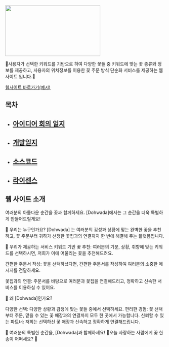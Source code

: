 <img src="https://github.com/donggyunhuh/TeamProject_Flower/blob/main/%EB%A1%9C%EA%B3%A0%20%EC%82%AC%EC%A7%84/%EB%A1%9C%EA%B3%A0%20%EC%98%88%EC%8B%9C.png?raw=true" width="300" height="160"/>

🌼사용자가 선택한 키워드를 기반으로 하여 다양한 꽃들 중 키워드에 맞는 꽃 종류와 정보를 제공하고, 사용자의 위치정보를 이용한 꽃 주문 방식 단순화 서비스를 제공하는 웹 사이트 입니다.🌼

[웹사이트 바로가기(예시)]()

## 목차

- ## [아이디어 회의 일지](https://github.com/donggyunhuh/TeamProject_Flower/tree/main/%EC%95%84%EC%9D%B4%EB%94%94%EC%96%B4%20%EB%B0%8F%20%EA%B0%9C%EB%B0%9C%EC%9D%BC%EC%A7%80/%EC%95%84%EC%9D%B4%EB%94%94%EC%96%B4%20%ED%9A%8C%EC%9D%98%EC%9D%BC%EC%A7%80)
- ## [개발일지](https://github.com/donggyunhuh/TeamProject_Flower/tree/main/%EC%95%84%EC%9D%B4%EB%94%94%EC%96%B4%20%EB%B0%8F%20%EA%B0%9C%EB%B0%9C%EC%9D%BC%EC%A7%80/%EA%B0%9C%EB%B0%9C%EC%9D%BC%EC%A7%80)
- ## [소스코드](https://github.com/donggyunhuh/TeamProjectFlower_Sourcecode.git)
- ## [라이센스](#라이센스)

## 웹 사이트 소개

여러분의 아름다운 순간을 꽃과 함께하세요. [Dohwada]에서는 그 순간을 더욱 특별하게 만들어드릴게요!

🌸 우리는 누구인가요?
[Dohwada] 는 여러분의 감성과 상황에 맞는 완벽한 꽃을 추천하고, 꽃 주문부터 귀하가 선정한 꽃집과의 연결까지 한 번에 해결해 주는 플랫폼입니다.

🌹 우리가 제공하는 서비스
키워드 기반 꽃 추천: 여러분의 기분, 상황, 취향에 맞는 키워드를 선택하시면, 저희가 이에 어울리는 꽃을 추천해드려요.

간편한 주문서 작성: 꽃을 선택하셨다면, 간편한 주문서를 작성하여 여러분의 소중한 메시지를 전달하세요.

꽃집과의 연결: 주문서를 바탕으로 여러분과 꽃집을 연결해드리고, 정확하고 신속한 서비스를 이용하실 수 있어요.

🌻 왜 [Dohwada]인가요?

다양한 선택: 다양한 상황과 감정에 맞는 꽃들 중에서 선택하세요.
편리한 경험: 꽃 선택부터 주문, 맏을 수 있는 꽃 매장과의 연결까지 모두 한 곳에서 가능합니다.
신뢰할 수 있는 파트너: 저희는 선택하신 꽃 매장과 신속하고 정확하게 연결해드립니다.

💐 여러분의 특별한 순간을, [Dohwada]과 함께하세요!
🌼오늘 사랑하는 사람에게 꽃 한송이 어떠세요? 🌼
